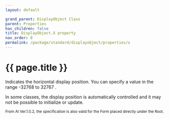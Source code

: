```yaml
---
layout: default

grand_parent: DisplayObject Class
parent: Properties
has_children: false
title: DisplayObject.X property
nav_order: 8
permalink: /package/standard/displayobject/properties/x
---
```

# {{ page.title }}


Indicates the horizontal display position. You can specify a value in the range -32768 to 32767 .

 

In some classes, the display position is automatically controlled and it may not be possible to initialize or update.

<small>From AI Ver.1.0.2, the specification is also valid for the Form placed directly under the Root.</small>